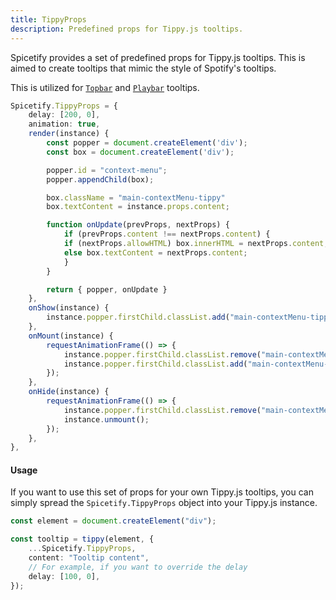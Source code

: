 ```yaml
---
title: TippyProps
description: Predefined props for Tippy.js tooltips.
---
```


Spicetify provides a set of predefined props for Tippy.js tooltips. This is aimed to create tooltips that mimic the style of Spotify's tooltips.

This is utilized for [`Topbar`](/docs/development/api-wrapper/classes/topbar) and [`Playbar`](/docs/development/api-wrapper/classes/playbar) tooltips.

```ts
Spicetify.TippyProps = {
    delay: [200, 0],
    animation: true,
    render(instance) {
        const popper = document.createElement('div');
        const box = document.createElement('div');

        popper.id = "context-menu";
        popper.appendChild(box);

        box.className = "main-contextMenu-tippy"
        box.textContent = instance.props.content;

        function onUpdate(prevProps, nextProps) {
            if (prevProps.content !== nextProps.content) {
            if (nextProps.allowHTML) box.innerHTML = nextProps.content;
            else box.textContent = nextProps.content;
            }
        }

        return { popper, onUpdate }
    },
    onShow(instance) {
        instance.popper.firstChild.classList.add("main-contextMenu-tippyEnter");
    },
    onMount(instance) {
        requestAnimationFrame(() => {
            instance.popper.firstChild.classList.remove("main-contextMenu-tippyEnter");
            instance.popper.firstChild.classList.add("main-contextMenu-tippyEnterActive");
        });
    },
    onHide(instance) {
        requestAnimationFrame(() => {
            instance.popper.firstChild.classList.remove("main-contextMenu-tippyEnterActive");
            instance.unmount();
        });
    },
},
```

#### Usage

If you want to use this set of props for your own Tippy.js tooltips, you can simply spread the `Spicetify.TippyProps` object into your Tippy.js instance.

```ts
const element = document.createElement("div");

const tooltip = tippy(element, {
    ...Spicetify.TippyProps,
    content: "Tooltip content",
    // For example, if you want to override the delay
    delay: [100, 0],
});
```
